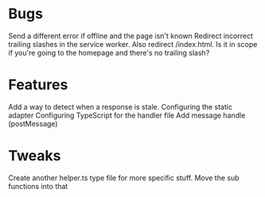 # Bugs
Send a different error if offline and the page isn't known
Redirect incorrect trailing slashes in the service worker. Also redirect /index.html. Is it in scope if you're going to the homepage and there's no trailing slash?

# Features
Add a way to detect when a response is stale. 
Configuring the static adapter
Configuring TypeScript for the handler file
Add message handle (postMessage)

# Tweaks
Create another helper.ts type file for more specific stuff. Move the sub functions into that